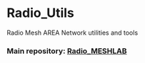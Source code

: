# Radio_Utils

Radio Mesh AREA Network utilities and tools

### Main repository: [Radio_MESHLAB](https://github.com/KaliAssistant/Radio_MESHLAB)
